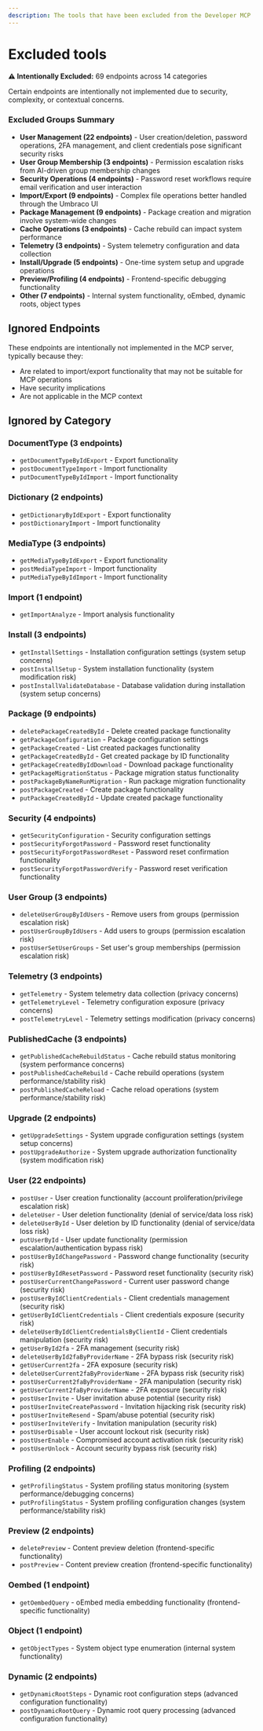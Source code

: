 ```yaml
---
description: The tools that have been excluded from the Developer MCP
---
```


# Excluded tools

**⚠️ Intentionally Excluded:** 69 endpoints across 14 categories

Certain endpoints are intentionally not implemented due to security, complexity, or contextual concerns.

### Excluded Groups Summary

- **User Management (22 endpoints)** - User creation/deletion, password operations, 2FA management, and client credentials pose significant security risks
- **User Group Membership (3 endpoints)** - Permission escalation risks from AI-driven group membership changes
- **Security Operations (4 endpoints)** - Password reset workflows require email verification and user interaction
- **Import/Export (9 endpoints)** - Complex file operations better handled through the Umbraco UI
- **Package Management (9 endpoints)** - Package creation and migration involve system-wide changes
- **Cache Operations (3 endpoints)** - Cache rebuild can impact system performance
- **Telemetry (3 endpoints)** - System telemetry configuration and data collection
- **Install/Upgrade (5 endpoints)** - One-time system setup and upgrade operations
- **Preview/Profiling (4 endpoints)** - Frontend-specific debugging functionality
- **Other (7 endpoints)** - Internal system functionality, oEmbed, dynamic roots, object types


## Ignored Endpoints

These endpoints are intentionally not implemented in the MCP server, typically because they:
- Are related to import/export functionality that may not be suitable for MCP operations
- Have security implications
- Are not applicable in the MCP context

## Ignored by Category

### DocumentType (3 endpoints)
- `getDocumentTypeByIdExport` - Export functionality
- `postDocumentTypeImport` - Import functionality
- `putDocumentTypeByIdImport` - Import functionality

### Dictionary (2 endpoints)
- `getDictionaryByIdExport` - Export functionality
- `postDictionaryImport` - Import functionality

### MediaType (3 endpoints)
- `getMediaTypeByIdExport` - Export functionality
- `postMediaTypeImport` - Import functionality
- `putMediaTypeByIdImport` - Import functionality

### Import (1 endpoint)
- `getImportAnalyze` - Import analysis functionality

### Install (3 endpoints)
- `getInstallSettings` - Installation configuration settings (system setup concerns)
- `postInstallSetup` - System installation functionality (system modification risk)
- `postInstallValidateDatabase` - Database validation during installation (system setup concerns)

### Package (9 endpoints)
- `deletePackageCreatedById` - Delete created package functionality
- `getPackageConfiguration` - Package configuration settings
- `getPackageCreated` - List created packages functionality
- `getPackageCreatedById` - Get created package by ID functionality
- `getPackageCreatedByIdDownload` - Download package functionality
- `getPackageMigrationStatus` - Package migration status functionality
- `postPackageByNameRunMigration` - Run package migration functionality
- `postPackageCreated` - Create package functionality
- `putPackageCreatedById` - Update created package functionality

### Security (4 endpoints)
- `getSecurityConfiguration` - Security configuration settings
- `postSecurityForgotPassword` - Password reset functionality
- `postSecurityForgotPasswordReset` - Password reset confirmation functionality
- `postSecurityForgotPasswordVerify` - Password reset verification functionality

### User Group (3 endpoints)
- `deleteUserGroupByIdUsers` - Remove users from groups (permission escalation risk)
- `postUserGroupByIdUsers` - Add users to groups (permission escalation risk)
- `postUserSetUserGroups` - Set user's group memberships (permission escalation risk)

### Telemetry (3 endpoints)
- `getTelemetry` - System telemetry data collection (privacy concerns)
- `getTelemetryLevel` - Telemetry configuration exposure (privacy concerns)
- `postTelemetryLevel` - Telemetry settings modification (privacy concerns)

### PublishedCache (3 endpoints)
- `getPublishedCacheRebuildStatus` - Cache rebuild status monitoring (system performance concerns)
- `postPublishedCacheRebuild` - Cache rebuild operations (system performance/stability risk)
- `postPublishedCacheReload` - Cache reload operations (system performance/stability risk)

### Upgrade (2 endpoints)
- `getUpgradeSettings` - System upgrade configuration settings (system setup concerns)
- `postUpgradeAuthorize` - System upgrade authorization functionality (system modification risk)

### User (22 endpoints)
- `postUser` - User creation functionality (account proliferation/privilege escalation risk)
- `deleteUser` - User deletion functionality (denial of service/data loss risk)
- `deleteUserById` - User deletion by ID functionality (denial of service/data loss risk)
- `putUserById` - User update functionality (permission escalation/authentication bypass risk)
- `postUserByIdChangePassword` - Password change functionality (security risk)
- `postUserByIdResetPassword` - Password reset functionality (security risk)
- `postUserCurrentChangePassword` - Current user password change (security risk)
- `postUserByIdClientCredentials` - Client credentials management (security risk)
- `getUserByIdClientCredentials` - Client credentials exposure (security risk)
- `deleteUserByIdClientCredentialsByClientId` - Client credentials manipulation (security risk)
- `getUserById2fa` - 2FA management (security risk)
- `deleteUserById2faByProviderName` - 2FA bypass risk (security risk)
- `getUserCurrent2fa` - 2FA exposure (security risk)
- `deleteUserCurrent2faByProviderName` - 2FA bypass risk (security risk)
- `postUserCurrent2faByProviderName` - 2FA manipulation (security risk)
- `getUserCurrent2faByProviderName` - 2FA exposure (security risk)
- `postUserInvite` - User invitation abuse potential (security risk)
- `postUserInviteCreatePassword` - Invitation hijacking risk (security risk)
- `postUserInviteResend` - Spam/abuse potential (security risk)
- `postUserInviteVerify` - Invitation manipulation (security risk)
- `postUserDisable` - User account lockout risk (security risk)
- `postUserEnable` - Compromised account activation risk (security risk)
- `postUserUnlock` - Account security bypass risk (security risk)

### Profiling (2 endpoints)
- `getProfilingStatus` - System profiling status monitoring (system performance/debugging concerns)
- `putProfilingStatus` - System profiling configuration changes (system performance/stability risk)

### Preview (2 endpoints)
- `deletePreview` - Content preview deletion (frontend-specific functionality)
- `postPreview` - Content preview creation (frontend-specific functionality)

### Oembed (1 endpoint)
- `getOembedQuery` - oEmbed media embedding functionality (frontend-specific functionality)

### Object (1 endpoint)
- `getObjectTypes` - System object type enumeration (internal system functionality)

### Dynamic (2 endpoints)
- `getDynamicRootSteps` - Dynamic root configuration steps (advanced configuration functionality)
- `postDynamicRootQuery` - Dynamic root query processing (advanced configuration functionality)